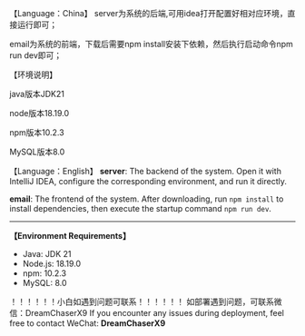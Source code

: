 【Language：China】
server为系统的后端,可用idea打开配置好相对应环境，直接运行即可；

email为系统的前端，下载后需要npm install安装下依赖，然后执行启动命令npm run dev即可；

【环境说明】

java版本JDK21

node版本18.19.0

npm版本10.2.3

MySQL版本8.0

【Language：English】
**server**: The backend of the system. Open it with IntelliJ IDEA, configure the corresponding environment, and run it directly.  

**email**: The frontend of the system. After downloading, run `npm install` to install dependencies, then execute the startup command `npm run dev`.  

---

**【Environment Requirements】**  
- Java: JDK 21  
- Node.js: 18.19.0  
- npm: 10.2.3  
- MySQL: 8.0  


！！！！！！小白如遇到问题可联系！！！！！！
如部署遇到问题，可联系微信：DreamChaserX9
If you encounter any issues during deployment, feel free to contact WeChat: **DreamChaserX9**  
